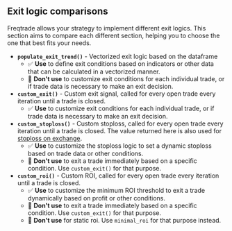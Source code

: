 ## Exit logic comparisons

Freqtrade allows your strategy to implement different exit logics.
This section aims to compare each different section, helping you to choose the one that best fits your needs.

* **`populate_exit_trend()`** - Vectorized exit logic based on the dataframe
  * ✅ **Use** to define exit conditions based on indicators or other data that can be calculated in a vectorized manner.
  * 🚫 **Don't use** to customize exit conditions for each individual trade, or if trade data is necessary to make an exit decision.
* **`custom_exit()`** - Custom exit signal, called for every open trade every iteration until a trade is closed.
  * ✅ **Use** to customize exit conditions for each individual trade, or if trade data is necessary to make an exit decision.
* **`custom_stoploss()`** - Custom stoploss, called for every open trade every iteration until a trade is closed. The value returned here is also used for [stoploss on exchange](stoploss.md#stop-loss-on-exchangefreqtrade).
  * ✅ **Use** to customize the stoploss logic to set a dynamic stoploss based on trade data or other conditions.
  * 🚫 **Don't use** to exit a trade immediately based on a specific condition. Use `custom_exit()` for that purpose.
* **`custom_roi()`** - Custom ROI, called for every open trade every iteration until a trade is closed.
  * ✅ **Use** to customize the minimum ROI threshold to exit a trade dynamically based on profit or other conditions.
  * 🚫 **Don't use** to exit a trade immediately based on a specific condition. Use `custom_exit()` for that purpose.
  * 🚫 **Don't use** for static roi. Use `minimal_roi` for that purpose instead.
